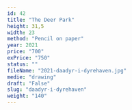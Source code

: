 ```yaml
---
id: 42
title: "The Deer Park"
height: 31,5
width: 23
method: "Pencil on paper"
year: 2021
price: "700"
exPrice: "750"
status: ""
fileName: "2021-daadyr-i-dyrehaven.jpg"
medie: "drawing"
draft: "False"
slug: "daadyr-i-dyrehaven"
weight: "140"
---
```

